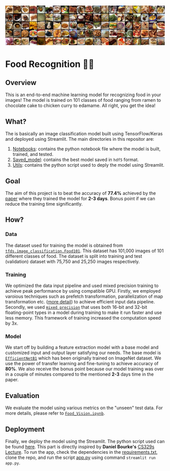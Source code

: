 ![cover_image](https://github.com/astroboy07/Food101_CNN/blob/main/Extras/food-101.jpg)

# Food Recognition 🍕🔎

## Overview

This is an end-to-end machine learning model for recognizing food in your images! The model is trained on 101 classes of food ranging from ramen to chocolate cake to chicken curry to edamame. All right, you get the idea!


## What?

The is basically an image classification model built using TensorFlow/Keras and deployed using Streamlit. The main directories in this repositor are:

1. [Notebooks](https://github.com/astroboy07/Food101_CNN/tree/main/Notebooks): contains the python notebook file where the model is built, trained, and tested.
2. [Saved_model](https://github.com/astroboy07/Food101_CNN/tree/main/Saved_model): contains the best model saved in `hdf5` format.
3. [Utils](https://github.com/astroboy07/Food101_CNN/tree/main/Utils): contains the python script used to deply the model using Streamlit.


## Goal

The aim of this project is to beat the accuracy of **77.4%** achieved by the [paper](https://arxiv.org/abs/1606.05675) where they trained the model for **2-3 days**. Bonus point if we can reduce the training time significantly.

## How?

### Data

The dataset used for training the model is obtained from [`tfds.image_classification.Food101`](https://www.tensorflow.org/datasets/catalog/food101). This dataset has 101,000 images of 101 different classes of food. The dataset is split into training and test (validation) dataset with 75,750 and 25,250 images respectively. 

### Training

We optimized the data input pipeline and used mixed precision training to achieve peak performance by using compatible GPU. Firstly, we employed varoious techniques such as prefetch transformation, parallelization of map transformation etc. ([more detail](https://www.tensorflow.org/guide/data_performance#best_practice_summary)) to achieve efficient input data pipeline. Secondly, we used [`mixed precision`](https://www.tensorflow.org/guide/mixed_precision) that uses both 16-bit and 32-bit floating-point types in a model during training to make it run faster and use less memory. This framework of training increased the computation speed by 3x.

### Model

We start off by building a feature extraction model with a base model and customized input and output layer satisfying our needs. The base model is [`EfficientNetB1`](https://www.tensorflow.org/api_docs/python/tf/keras/applications/efficientnet/EfficientNetB1) which has been originally trained on ImageNet dataset. We use the power of transfer learning and fine-tuning to achieve accuracy of **80%**. We also receive the bonus point because our model training was over in a couple of minutes compared to the mentioned **2-3** days time in the paper.

## Evaluation

We evaluate the model using various metrics on the "unseen" test data. For more details, please refer to [`Food_Vision.ipynb`](https://github.com/astroboy07/Food101_CNN/blob/main/Notebooks/Food_Vision.ipynb). 

## Deployment

Finally, we deploy the model using the Streamlit. The python script used can be found [here](https://github.com/astroboy07/Food101_CNN/blob/main/Utils/app.py). This part is directly inspired by **Daniel Bourke's** [CS329s Lecture](https://www.mrdbourke.com/cs329s-machine-learning-deployment-tutorial/). To run the app, check the dependencies in the [requirements.txt](https://github.com/astroboy07/Food101_CNN/blob/main/requirements.txt), clone the repo, and run the script [app.py](https://github.com/astroboy07/Food101_CNN/blob/main/Utils/app.py) using command `streamlit run app.py`.



